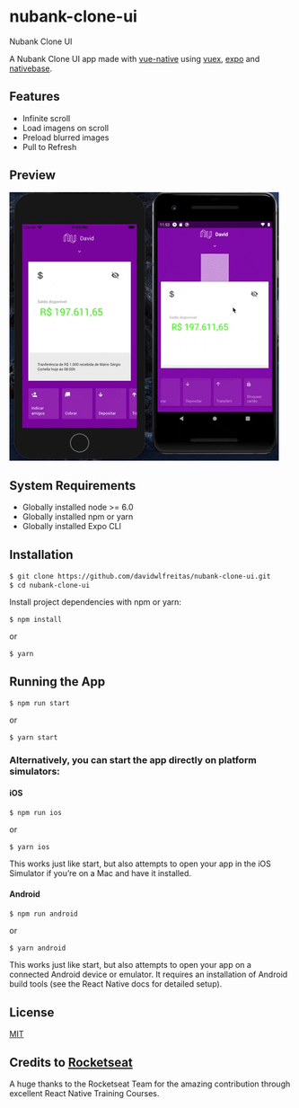 # nubank-clone-ui
Nubank Clone UI

A Nubank Clone UI app made with [vue-native](https://vue-native.io/) using [vuex](https://vuex.vuejs.org/), [expo](https://docs.expo.io/) and [nativebase](https://nativebase.io/).

## Features

- Infinite scroll
- Load imagens on scroll
- Preload blurred images
- Pull to Refresh

## Preview

![Preview](preview.gif)

## System Requirements

 - Globally installed node >= 6.0
 - Globally installed npm or yarn
 - Globally installed Expo CLI

## Installation

    $ git clone https://github.com/davidwlfreitas/nubank-clone-ui.git
    $ cd nubank-clone-ui


Install project dependencies with npm or yarn:

    $ npm install
or

    $ yarn

## Running the App


    $ npm run start
or

    $ yarn start


### Alternatively, you can start the app directly on platform simulators:
#### iOS

    $ npm run ios
or

    $ yarn ios

This works just like start, but also attempts to open your app in the iOS Simulator if you’re on a Mac and have it installed.

#### Android

    $ npm run android
or

    $ yarn android

This works just like start, but also attempts to open your app on a connected Android device or emulator. It requires an installation of Android build tools (see the React Native docs for detailed setup).

## License

[MIT](http://opensource.org/licenses/MIT)

## Credits to [Rocketseat](https://rocketseat.com.br/)

A huge thanks to the Rocketseat Team for the amazing contribution through excellent React Native Training Courses.